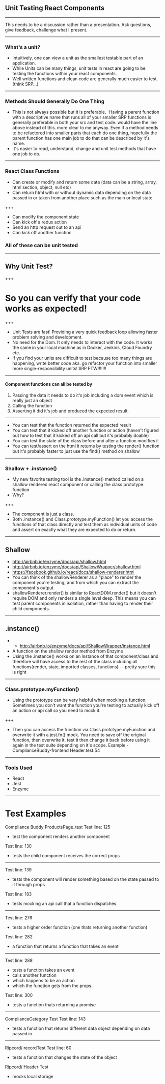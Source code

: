 ## Unit Testing React Components

---

This needs to be a discussion rather than a presentation. Ask questions, give feedback, challenge what I present.

---

### What's a unit?
  - Intuitively, one can view a unit as the smallest testable part of an application.
  - While Units can be many things, unit tests in react are going to be testing the functions within your react components.
  - Well written functions and clean code are generally much easier to test. (think SRP...)

---

### Methods Should Generally Do One Thing
  - This is not always possible but it is preferable.
  -Having a parent function with a descriptive name that runs all of your smaller SRP functions is generally preferable in    both your src and test code.
  would have the line above instead of this. more clear to me anyway. Even if a method needs to be refactored into smaller parts that each do one thing, hopefully the parent function has one main job to do that can be described by it's name.
  - It's easier to read, understand, change and unit test methods that have one job to do.

---

### React Class Functions
  - Can create or modify and return some data (data can be a string, array, html section, object, null etc)
  - Can return html with or without dynamic data depending on the data passed in or taken from another place such as the main or local state

+++  

  - Can modify the component state
  - Can kick off a redux action
  - Send an http request out to an api
  - Can kick off another function

  ### All of these can be unit tested

---

## Why Unit Test?

+++

# So you can verify that your code works as expected!

+++

  - Unit Tests are fast!  Providing a very quick feedback loop allowing faster problem solving and development.
  - No need for the Dom. It only needs to interact with the code.  It works the same in your local machine as in Docker, Jenkins, Cloud Foundry etc.
  - If you find your units are difficult to test because too many things are happening, write better code aka. go refactor your function into smaller more single-responsibility units! SRP FTW!!!!!!!

---

#### Component functions can all be tested by
  1. Passing the data it needs to do it's job including a dom event which is really just an object
  2. Calling the function
  3. Asserting it did it's job and produced the expected result.

---

  - You can test that the function returned the expected result
  - You can test that it kicked off another function or action (haven't figured out how to test that it kicked off an api call but it's probably doable)
  - You can test the state of the class before and after a function modifies it
  - You can test/assert on the html it returns by testing the render() function but it's probably faster to just use the find() method on shallow

---

### Shallow + .instance()
- My new favorite testing tool is the .instance() method called on a shallow rendered react component or calling the class prototype function
- Why?

+++

  - The component is just a class.
  - Both .instance() and Class.prototype.myFunction() let you access the functions of that class directly and test them as individual units of code and assert on exactly what they are expected to do or return.

---

## Shallow
  - http://airbnb.io/enzyme/docs/api/shallow.html
  - http://airbnb.io/enzyme/docs/api/ShallowWrapper/shallow.html
  - https://facebook.github.io/react/docs/shallow-renderer.html
  - You can think of the shallowRenderer as a "place" to render the component you're testing, and from which you can extract the component's output.
  - shallowRenderer.render() is similar to ReactDOM.render() but it doesn't require DOM and only renders a single level deep. This means you can test parent components in isolation, rather than having to render their child components.

---

## .instance()
  - - http://airbnb.io/enzyme/docs/api/ShallowWrapper/instance.html
  - A function on the shallow render method from Enzyme
  - Using the .instance() works on an instance of that component/class and therefore will have access to the rest of the class including all functions(render, state, imported classes, functions) -- pretty sure this is right 

---

### Class.prototype.myFunction()
- Using the prototype can be very helpful when mocking a function.  Sometimes you don't want the function you're testing to actually kick off an action or api call so you need to mock it.  

+++

- Then you can access the function via Class.prototype.myFunction and overwrite it with a jest.fn() mock. You need to save off the original function, then overwrite it, test it then change it back before using it again in the test suite depending on it's scope. Example - ComplianceBuddy-frontend Header.test:54

---

### Tools Used
  - React
  - Jest
  - Enzyme

---

# Test Examples

Compliance Buddy ProductsPage_test
Test line: 125
  - test the component renders another component

Test line: 130
  - tests the child component receives the correct props

---

Test line: 139
  - tests the component will render something based on the state passed to it through props

Test line: 183
  - tests mocking an api call that a function dispatches

---

Test line: 276
  - tests a higher order function
	  (one thats returning another function)

Test line: 282
  - a function that returns a function that takes an event

---

Test line: 288
  - tests a function takes an event
  - calls another function
  - which happens to be an action
  - which the function gets from the props.

Test line: 300
  - tests a function thats returning a promise

---

ComplianceCategory Test
Test line: 143
  - tests a function that returns different data object depending on data passed in

---

Ripcord/ recordTest
Test line: 60
  - tests a function that changes the state of the object

Ripcord/ Header Test
  - mocks local storage
